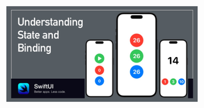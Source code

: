 <img src="https://raw.githubusercontent.com/dpcani/mastering-iOS/9456750f6b3ccb800e764258e4c32f30c24dbe2f/SwiftUIState/cover.jpg">
